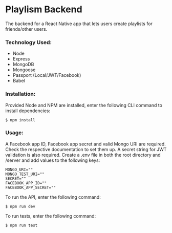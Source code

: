 # Playlism Backend

The backend for a React Native app that lets users create playlists for friends/other users.

### Technology Used:

* Node
* Express
* MongoDB
* Mongoose
* Passport (Local/JWT/Facebook)
* Babel

### Installation:

Provided Node and NPM are installed, enter the following CLI command to install dependencies:
```
$ npm install
```

### Usage:

A Facebook app ID, Facebook app secret and valid Mongo URI are required. Check the respective documentation to set them up. A secret string for JWT validation is also required.
Create a .env file in both the root directory and /server and add values to the following keys:
```
MONGO_URI=""
MONGO_TEST_URI=""
SECRET=""
FACEBOOK_APP_ID=""
FACEBOOK_APP_SECRET=""

```

To run the API, enter the following command:
```
$ npm run dev
```

To run tests, enter the following command:
```
$ npm run test
```
